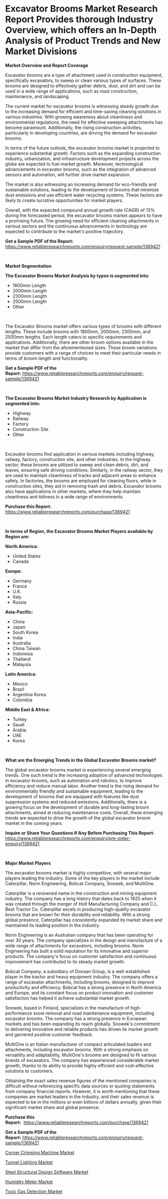<p><h1>Excavator Brooms Market Research Report Provides thorough Industry Overview, which offers an In-Depth Analysis of Product Trends and New Market Divisions</h1></p><p><strong>Market Overview and Report Coverage</strong></p>
<p><p>Excavator brooms are a type of attachment used in construction equipment, specifically excavators, to sweep or clean various types of surfaces. These brooms are designed to effectively gather debris, dust, and dirt and can be used in a wide range of applications, such as road construction, maintenance, and landscaping.</p><p>The current market for excavator brooms is witnessing steady growth due to the increasing demand for efficient and time-saving cleaning solutions in various industries. With growing awareness about cleanliness and environmental regulations, the need for effective sweeping attachments has become paramount. Additionally, the rising construction activities, particularly in developing countries, are driving the demand for excavator brooms.</p><p>In terms of the future outlook, the excavator brooms market is projected to experience substantial growth. Factors such as the expanding construction industry, urbanization, and infrastructure development projects across the globe are expected to fuel market growth. Moreover, technological advancements in excavator brooms, such as the integration of advanced sensors and automation, will further drive market expansion.</p><p>The market is also witnessing an increasing demand for eco-friendly and sustainable solutions, leading to the development of brooms that minimize dust emissions and use efficient water recycling systems. These factors are likely to create lucrative opportunities for market players.</p><p>Overall, with the expected compound annual growth rate (CAGR) of 13% during the forecasted period, the excavator brooms market appears to have a promising future. The growing need for efficient cleaning attachments in various sectors and the continuous advancements in technology are expected to contribute to the market's positive trajectory.</p></p>
<p><strong>Get a Sample PDF of the Report:</strong> <a href="https://www.reliableresearchreports.com/enquiry/request-sample/1369421">https://www.reliableresearchreports.com/enquiry/request-sample/1369421</a></p>
<p>&nbsp;</p>
<p><strong>Market Segmentation</strong></p>
<p><strong>The Excavator Brooms Market Analysis by types is segmented into:</strong></p>
<p><ul><li>1800mm Length</li><li>2000mm Length</li><li>2300mm Length</li><li>2500mm Length</li><li>Other</li></ul></p>
<p>&nbsp;</p>
<p><p>The Excavator Brooms market offers various types of brooms with different lengths. These include brooms with 1800mm, 2000mm, 2300mm, and 2500mm lengths. Each length caters to specific requirements and applications. Additionally, there are other broom options available in the market that differ from the aforementioned sizes. These broom variations provide customers with a range of choices to meet their particular needs in terms of broom length and functionality.</p></p>
<p><strong>Get a Sample PDF of the Report:</strong>&nbsp;<a href="https://www.reliableresearchreports.com/enquiry/request-sample/1369421">https://www.reliableresearchreports.com/enquiry/request-sample/1369421</a></p>
<p>&nbsp;</p>
<p><strong>The Excavator Brooms Market Industry Research by Application is segmented into:</strong></p>
<p><ul><li>Highway</li><li>Railway</li><li>Factory</li><li>Construction Site</li><li>Other</li></ul></p>
<p>&nbsp;</p>
<p><p>Excavator brooms find application in various markets including highway, railway, factory, construction site, and other industries. In the highway sector, these brooms are utilized to sweep and clean debris, dirt, and leaves, ensuring safe driving conditions. Similarly, in the railway sector, they are used to maintain cleanliness of tracks and adjacent areas to enhance safety. In factories, the brooms are employed for cleaning floors, while in construction sites, they aid in removing trash and debris. Excavator brooms also have applications in other markets, where they help maintain cleanliness and tidiness in a wide range of environments.</p></p>
<p><strong>Purchase this Report:</strong>&nbsp; <a href="https://www.reliableresearchreports.com/purchase/1369421">https://www.reliableresearchreports.com/purchase/1369421</a></p>
<p>&nbsp;</p>
<p><strong>In terms of Region, the Excavator Brooms Market Players available by Region are:</strong></p>
<p>
    <p> <strong> North America: </strong>
        <ul>
            <li>United States</li>
            <li>Canada</li>
        </ul>
        </p> 
    <p> <strong> Europe: </strong>
        <ul>
            <li>Germany</li>
            <li>France</li>
            <li>U.K.</li>
            <li>Italy</li>
            <li>Russia</li>
        </ul>
        </p> 
    <p> <strong> Asia-Pacific: </strong>
        <ul>
            <li>China</li>
            <li>Japan</li>
            <li>South Korea</li>
            <li>India</li>
            <li>Australia</li>
            <li>China Taiwan</li>
            <li>Indonesia</li>
            <li>Thailand</li>
            <li>Malaysia</li>
        </ul>
        </p> 
    <p> <strong> Latin America: </strong>
        <ul>
            <li>Mexico</li>
            <li>Brazil</li>
            <li>Argentina Korea</li>
            <li>Colombia</li>
        </ul>
        </p> 
    <p> <strong> Middle East & Africa: </strong>
        <ul>
            <li>Turkey</li>
            <li>Saudi</li>
            <li>Arabia</li>
            <li>UAE</li>
            <li>Korea</li>
        </ul>
    </p>
    </p>
<p>&nbsp;</p>
<p><strong>What are the Emerging Trends in the Global Excavator Brooms market?</strong></p>
<p><p>The global excavator brooms market is experiencing several emerging trends. One such trend is the increasing adoption of advanced technologies in excavator brooms, such as automation and robotics, to improve efficiency and reduce manual labor. Another trend is the rising demand for environmentally friendly and sustainable equipment, leading to the development of brooms that are equipped with features like dust suppression systems and reduced emissions. Additionally, there is a growing focus on the development of durable and long-lasting broom attachments, aimed at reducing maintenance costs. Overall, these emerging trends are expected to drive the growth of the global excavator broom market in the coming years.</p></p>
<p><strong>Inquire or Share Your Questions If Any Before Purchasing This Report</strong>- <a href="https://www.reliableresearchreports.com/enquiry/pre-order-enquiry/1369421">https://www.reliableresearchreports.com/enquiry/pre-order-enquiry/1369421</a></p>
<p>&nbsp;</p>
<p><strong>Major Market Players</strong></p>
<p><p>The excavator brooms market is highly competitive, with several major players leading the industry. Some of the key players in the market include Caterpillar, Norm Engineering, Bobcat Company, Snowek, and MultiOne.</p><p>Caterpillar is a renowned name in the construction and mining equipment industry. The company has a long history that dates back to 1925 when it was created through the merger of Holt Manufacturing Company and C.L. Best Tractor Co. Caterpillar excels in producing high-quality excavator brooms that are known for their durability and reliability. With a strong global presence, Caterpillar has consistently expanded its market share and maintained its leading position in the industry.</p><p>Norm Engineering is an Australian company that has been operating for over 30 years. The company specializes in the design and manufacture of a wide range of attachments for excavators, including brooms. Norm Engineering has built a solid reputation for its innovative and superior products. The company's focus on customer satisfaction and continuous improvement has contributed to its steady market growth.</p><p>Bobcat Company, a subsidiary of Doosan Group, is a well-established player in the tractor and heavy equipment industry. The company offers a range of excavator attachments, including brooms, designed to improve productivity and efficiency. Bobcat has a strong presence in North America and Europe, and its constant focus on product innovation and customer satisfaction has helped it achieve substantial market growth.</p><p>Snowek, based in Finland, specializes in the manufacture of high-performance snow removal and road maintenance equipment, including excavator brooms. The company has a strong presence in European markets and has been expanding its reach globally. Snowek's commitment to delivering innovative and reliable products has driven its market growth and garnered positive customer feedback.</p><p>MultiOne is an Italian manufacturer of compact articulated loaders and attachments, including excavator brooms. With a strong emphasis on versatility and adaptability, MultiOne's brooms are designed to fit various brands of excavators. The company has experienced considerable market growth, thanks to its ability to provide highly efficient and cost-effective solutions to customers.</p><p>Obtaining the exact sales revenue figures of the mentioned companies is difficult without referencing specific data sources or quoting statements from company financial reports. However, it is worth mentioning that these companies are market leaders in the industry, and their sales revenue is expected to be in the millions or even billions of dollars annually, given their significant market share and global presence.</p></p>
<p><strong>Purchase this Report:</strong>&nbsp;&nbsp;<a href="https://www.reliableresearchreports.com/purchase/1369421">https://www.reliableresearchreports.com/purchase/1369421</a></p>
<p></p>
<p><strong>Get a Sample PDF of the Report:</strong>&nbsp;<a href="https://www.reliableresearchreports.com/enquiry/request-sample/1369421">https://www.reliableresearchreports.com/enquiry/request-sample/1369421</a></p>
<p><p><a href="https://www.linkedin.com/pulse/corner-crimping-machine-market-insights-players-forecast-rufxc/">Corner Crimping Machine Market</a></p><p><a href="https://medium.com/@orphabrakus2023/tunnel-lighting-market-size-cagr-trends-2024-2030-fc5399b3aed3">Tunnel Lighting Market</a></p><p><a href="https://medium.com/@rosaleekoss/steel-structural-design-software-market-size-cagr-trends-2024-2030-b0dee1624e85">Steel Structural Design Software Market</a></p><p><a href="https://www.linkedin.com/pulse/decoding-humidity-meter-market-deep-dive-latest-trends-segmentation-lhefc/">Humidity Meter Market</a></p><p><a href="https://www.linkedin.com/pulse/toxic-gas-detection-market-research-report-provides-thorough-5tuic/">Toxic Gas Detection Market</a></p></p>